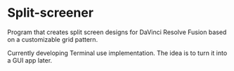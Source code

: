 # Split-screener

Program that creates split screen designs for DaVinci Resolve Fusion based on a customizable grid pattern.

Currently developing Terminal use implementation. The idea is to turn it into a GUI app later.

